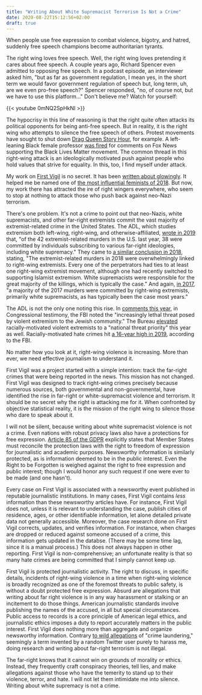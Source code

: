 ```yaml
---
title: "Writing About White Supremacist Terrorism Is Not a Crime"
date: 2020-08-22T15:12:56+02:00
draft: true
---
```


When people use free expression to combat violence, bigotry, and hatred, suddenly free speech champions become authoritarian tyrants.

<!--more-->

The right wing loves free speech. Well, the right wing loves pretending it cares about free speech. A couple years ago, Richard Spencer even admitted to opposing free speech. In a podcast episode, an interviewer asked him, "but as far as government regulation, I mean yes, in the short term we would favor government regulation of speech but, long term, uh, are we even pro-free speech?" Spencer responded, "no, of course not, but we have to use this platform..." Don't believe me? Watch for yourself:

{{< youtube 0mNQ2SpHkNI >}}

The hypocrisy in this line of reasoning is that the right quite often attacks its political opponents for being anti-free speech. But in reality, it is the right wing who attempts to silence the free speech of others. Protest movements have sought to shut down [Drag Queen Story Hour](https://www.theguardian.com/books/2019/aug/07/protest-seeks-to-stop-us-libraries-supporting-drag-queen-story-hour), for example. A left-leaning Black female professor [was fired](https://www.washingtonpost.com/news/morning-mix/wp/2017/06/26/professor-fired-after-defending-blacks-only-event-on-fox-news-i-was-publicly-lynched-she-says/?noredirect=on&utm_term=.1fbaee340420) for comments on Fox News supporting the Black Lives Matter movement. The common thread in this right-wing attack is an ideologically motivated push against people who hold values that strive for equality. In this, too, I find myself under attack.

My work on [First Vigil](https://first-vigil.com) is no secret. It has been [written about glowingly](https://www.vice.com/en_us/article/mbyvjn/the-data-scientist-tracking-americas-white-supremacists-emily-gorcenski-first-vigil). It helped me be named one of [the most influential feminists of 2018](https://www.bitchmedia.org/article/2018-bitch-50). But now, my work there has attracted the ire of right wingers everywhere, who seem to stop at nothing to attack those who push back against neo-Nazi terrorism.

There's one problem. It's not a crime to point out that neo-Nazis, white supremacists, and other far-right extremists commit the vast majority of extremist-related crime in the United States. The ADL, which studies extremism both left-wing, right-wing, and otherwise-affiliated, [wrote in 2019](https://www.adl.org/news/press-releases/adl-report-right-wing-extremists-killed-38-people-in-2019-far-surpassing-all) that, "of the 42 extremist-related murders in the U.S. last year, 38 were committed by individuals subscribing to various far-right ideologies, including white supremacy." They came to [a similar conclusion in 2018](https://www.adl.org/murder-and-extremism-2018), stating, "The extremist-related murders in 2018 were overwhelmingly linked to right-wing extremists.  Every one of the perpetrators had ties to at least one right-wing extremist movement, although one had recently switched to supporting Islamist extremism. White supremacists were responsible for the great majority of the killings, which is typically the case." And again, [in 2017](https://www.adl.org/resources/reports/murder-and-extremism-in-the-united-states-in-2017), "a majority of the 2017 murders were committed by right-wing extremists, primarily white supremacists, as has typically been the case most years."

The ADL is not the only one noting this rise. In [comments this year](https://www.fbi.gov/news/testimony/confronting-the-rise-in-anti-semitic-domestic-terrorism), in Congressional testimony, the FBI noted the "increasingly lethal threat posed by violent extremism to the Jewish community." The Bureau [elevated](https://www.cbsnews.com/news/racially-motivated-violent-extremism-isis-national-threat-priority-fbi-director-christopher-wray/) racially-motivated violent extremists to a "national threat priority" this year as well. Racially-motivated hate crimes hit [a 16-year high in 2019](https://www.nytimes.com/2019/11/12/us/hate-crimes-fbi-report.html), according to the FBI.

No matter how you look at it, right-wing violence is increasing. More than ever, we need effective journalism to understand it.

First Vigil was a project started with a simple intention: track the far-right crimes that were being reported in the news. This mission has not changed. First Vigil was designed to track right-wing crimes precisely because numerous sources, both governmental and non-governmental, have identified the rise in far-right or white-supremacist violence and terrorism. It should be no secret why the right is attacking me for it. When confronted by objective statistical reality, it is the mission of the right wing to silence those who dare to speak about it.

I will not be silent, because writing about white supremacist violence is not a crime. Even nations with robust privacy laws also have a protections for free expression. [Article 85 of the GDPR](https://gdpr-info.eu/art-85-gdpr/) explicitly states that Member States must reconcile the protection laws with the right to freedom of expression for journalistic and academic purposes. Newsworthy information is similarly protected, as is information deemed to be in the public interest. Even the Right to be Forgotten is weighed against the right to free expression and public interest; though I would honor any such request if one were ever to be made (and one hasn't).

Every case on First Vigil is associated with a newsworthy event published in reputable journalistic institutions. In many cases, First Vigil contains _less_ information than these newsworthy articles have. For instance, First Vigil does not, unless it is relevant to understanding the case, publish cities of residence, ages, or other identifiable information, let alone detailed private data not generally accessible. Moreover, the case research done on First Vigil corrects, updates, and verifies information. For instance, when charges are dropped or reduced against someone accused of a crime, this information gets updated in the databse. (There may be some time lag, since it is a manual process.) This does not always happen in other reporting. First Vigil is non-comprehensive; an unfortunate reality is that so many hate crimes are being committed that I simply cannot keep up.

First Vigil is protected journalistic activity. The right to discuss, in specific details, incidents of right-wing violence in a time when right-wing violence is broadly recognized as one of the foremost threats to public safety, is without a doubt protected free expression. Absurd are allegations that writing about far right violence is in any way harassment or stalking or an incitement to do those things. American journalistic standards involve publishing the names of the accused, in all but special circumstances. Public access to records is a core principle of American legal ethics, and journalistic ethics imposes a duty to report accurately matters in the public interest. First Vigil does nothing more than aggregate and organize newsworthy information. Contrary [to wild allegations](https://web.archive.org/web/20200819081415/https://thepostmillennial.com/antifa-doxxer-solicits-twitter-users-for-identities-of-trump-boat-parade-participants) of "crime laundering," seemingly a term invented by a random Twitter user purely to harass me, doing research and writing about far-right terrorism is not illegal.

The far-right knows that it cannot win on grounds of morality or ethics. Instead, they frequently craft conspiracy theories, tell lies, and make allegations against those who have the temerity to stand up to their violence, terror, and hate. I will not let them intimidate me into silence. Writing about white supremacy is not a crime.
